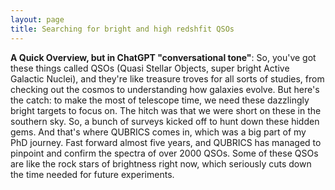 ```yaml
---
layout: page
title: Searching for bright and high redshfit QSOs
---
```


**A Quick Overview, but in ChatGPT "conversational tone"**: So, you've got these things called QSOs (Quasi Stellar Objects, super bright Active Galactic Nuclei), and they're like treasure troves for all sorts of studies, from checking out the cosmos to understanding how galaxies evolve. But here's the catch: to make the most of telescope time, we need these dazzlingly bright targets to focus on. The hitch was that we were short on these in the southern sky. So, a bunch of surveys kicked off to hunt down these hidden gems. And that's where QUBRICS comes in, which was a big part of my PhD journey. Fast forward almost five years, and QUBRICS has managed to pinpoint and confirm the spectra of over 2000 QSOs. Some of these QSOs are like the rock stars of brightness right now, which seriously cuts down the time needed for future experiments.

